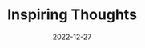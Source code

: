 ---
slug: thought-for-the-day
title: "Inspiring Thoughts"
date: 2022-12-27
excerpt: 'My last salutations are to them who knew me imperfect and loved me.'
tags: [Inspiration, Motivation, Quotes, Thoughts]
---